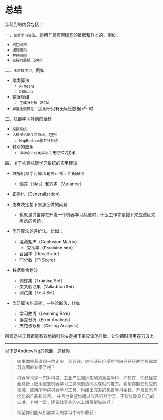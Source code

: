 # 总结

涉及到的内容包括：

一、`监督学习算法`。适用于具有带标签的数据和样本的，例如：
* `线性回归`
* `逻辑回归`
* `神经网络`
* `支持向量机（SVM）`

二、`无监督学习`。例如
* 聚类算法
	* `K-Means`
	* `DBScan`
* 数据降维
	* `主成分分析（PCA）`
* `异常检测算法`：适用于只有无标签数据 _x<sup>(i)</sup>_  时

三、机器学习特别的话题
* `推荐系统`
* `大规模机器学习系统`，包括
	* `MapReduce`和`并行系统`
* 特别的应用
	* `滑动窗口分类算法`：用于CV技术

四、关于构建机器学习系统的实用建议
* 理解机器学习算法是否正常工作的原因
  * 偏差（Bias）和方差（Variance）
* 正则化（Generalization)
* 怎样决定接下来怎么做的问题
	* 也就是说当你在开发一个机器学习系统时，什么工作才是接下来应该优先考虑的问题。

* 学习算法的评价法。比如：
  * 混淆矩阵（Confusion Matrix）
	* 查准率（Precision rate）
  * 召回率（Recall rate）
  * F1分数（F1 Score）
* 数据集合划分
  * 训练集（Training Set）
  * 交叉验证集（Valiadtion Set）
  * 测试集（Test Set）
* 学习算法的调试，一些诊断法，比如
  * 学习曲线（Learning Rate）
  * 误差分析（Error Analysis）
  * 天花板分析（Ceiling Analysis）

所有这些工具都能有效地指引你决定接下来应该怎样做，让你把时间用在刀刃上。


---
以下是Andrew Ng的原话，送给你
> 如果你跟着课程一路走来，到现在，你应该已经感觉到自己已经成为机器学习方面的专家了吧？
>
> 机器学习是一门对科技、工业产生深远影响的重要学科，而现在，你已经完全具备了应用这些机器学习工具来创造伟大成就的能力。希望你能在相应的领域，应用所学的机器学习工具，构建出完美的机器学习系统，开发出无与伦比的产品和应用。
并且也希望你通过应用机器学习，不仅仅改变自己的生活，有朝一日，还要让更多的人生活得更加美好！
>
> 希望你们能从机器学习的学习中有所收获！
